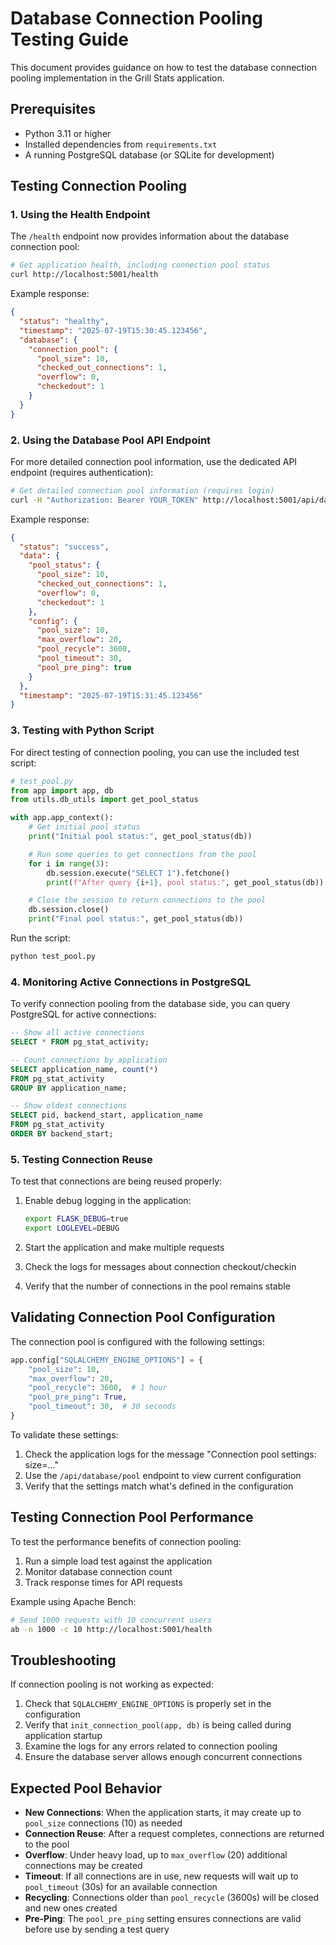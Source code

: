 # Database Connection Pooling Testing Guide

This document provides guidance on how to test the database connection pooling implementation in the Grill Stats application.

## Prerequisites

- Python 3.11 or higher
- Installed dependencies from `requirements.txt`
- A running PostgreSQL database (or SQLite for development)

## Testing Connection Pooling

### 1. Using the Health Endpoint

The `/health` endpoint now provides information about the database connection pool:

```bash
# Get application health, including connection pool status
curl http://localhost:5001/health
```

Example response:

```json
{
  "status": "healthy",
  "timestamp": "2025-07-19T15:30:45.123456",
  "database": {
    "connection_pool": {
      "pool_size": 10,
      "checked_out_connections": 1,
      "overflow": 0,
      "checkedout": 1
    }
  }
}
```

### 2. Using the Database Pool API Endpoint

For more detailed connection pool information, use the dedicated API endpoint (requires authentication):

```bash
# Get detailed connection pool information (requires login)
curl -H "Authorization: Bearer YOUR_TOKEN" http://localhost:5001/api/database/pool
```

Example response:

```json
{
  "status": "success",
  "data": {
    "pool_status": {
      "pool_size": 10,
      "checked_out_connections": 1,
      "overflow": 0,
      "checkedout": 1
    },
    "config": {
      "pool_size": 10,
      "max_overflow": 20,
      "pool_recycle": 3600,
      "pool_timeout": 30,
      "pool_pre_ping": true
    }
  },
  "timestamp": "2025-07-19T15:31:45.123456"
}
```

### 3. Testing with Python Script

For direct testing of connection pooling, you can use the included test script:

```python
# test_pool.py
from app import app, db
from utils.db_utils import get_pool_status

with app.app_context():
    # Get initial pool status
    print("Initial pool status:", get_pool_status(db))

    # Run some queries to get connections from the pool
    for i in range(3):
        db.session.execute("SELECT 1").fetchone()
        print(f"After query {i+1}, pool status:", get_pool_status(db))

    # Close the session to return connections to the pool
    db.session.close()
    print("Final pool status:", get_pool_status(db))
```

Run the script:

```bash
python test_pool.py
```

### 4. Monitoring Active Connections in PostgreSQL

To verify connection pooling from the database side, you can query PostgreSQL for active connections:

```sql
-- Show all active connections
SELECT * FROM pg_stat_activity;

-- Count connections by application
SELECT application_name, count(*)
FROM pg_stat_activity
GROUP BY application_name;

-- Show oldest connections
SELECT pid, backend_start, application_name
FROM pg_stat_activity
ORDER BY backend_start;
```

### 5. Testing Connection Reuse

To test that connections are being reused properly:

1. Enable debug logging in the application:
   ```bash
   export FLASK_DEBUG=true
   export LOGLEVEL=DEBUG
   ```

2. Start the application and make multiple requests
3. Check the logs for messages about connection checkout/checkin
4. Verify that the number of connections in the pool remains stable

## Validating Connection Pool Configuration

The connection pool is configured with the following settings:

```python
app.config["SQLALCHEMY_ENGINE_OPTIONS"] = {
    "pool_size": 10,
    "max_overflow": 20,
    "pool_recycle": 3600,  # 1 hour
    "pool_pre_ping": True,
    "pool_timeout": 30,  # 30 seconds
}
```

To validate these settings:

1. Check the application logs for the message "Connection pool settings: size=..."
2. Use the `/api/database/pool` endpoint to view current configuration
3. Verify that the settings match what's defined in the configuration

## Testing Connection Pool Performance

To test the performance benefits of connection pooling:

1. Run a simple load test against the application
2. Monitor database connection count
3. Track response times for API requests

Example using Apache Bench:

```bash
# Send 1000 requests with 10 concurrent users
ab -n 1000 -c 10 http://localhost:5001/health
```

## Troubleshooting

If connection pooling is not working as expected:

1. Check that `SQLALCHEMY_ENGINE_OPTIONS` is properly set in the configuration
2. Verify that `init_connection_pool(app, db)` is being called during application startup
3. Examine the logs for any errors related to connection pooling
4. Ensure the database server allows enough concurrent connections

## Expected Pool Behavior

- **New Connections**: When the application starts, it may create up to `pool_size` connections (10) as needed
- **Connection Reuse**: After a request completes, connections are returned to the pool
- **Overflow**: Under heavy load, up to `max_overflow` (20) additional connections may be created
- **Timeout**: If all connections are in use, new requests will wait up to `pool_timeout` (30s) for an available connection
- **Recycling**: Connections older than `pool_recycle` (3600s) will be closed and new ones created
- **Pre-Ping**: The `pool_pre_ping` setting ensures connections are valid before use by sending a test query
